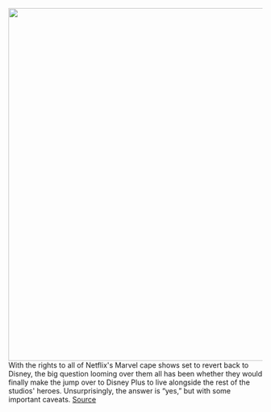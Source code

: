 <img src='https://cdn.vox-cdn.com/thumbor/gBUcwnXskB2mbKLXoBu7jnP2Wtg=/0x0:2922x1948/1200x800/filters:focal(1228x741:1694x1207)/cdn.vox-cdn.com/uploads/chorus_image/image/70543228/059_GT_107_Unit_00063R.0.jpeg' width='700px' /><br/>
With the rights to all of Netflix's Marvel cape shows set to revert back to Disney, the big question looming over them all has been whether they would finally make the jump over to Disney Plus to live alongside the rest of the studios' heroes. Unsurprisingly, the answer is “yes,” but with some important caveats.
<a href='https://www.theverge.com/2022/2/23/22948263/netflix-marvel-disney-plus-canada'> Source <a/>